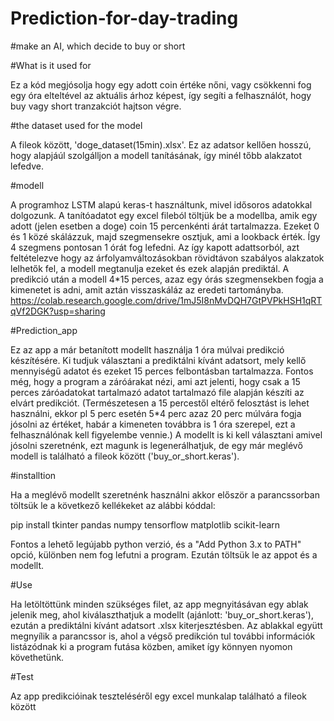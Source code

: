 # Prediction-for-day-trading
#make an AI, which decide to buy or short

#What is it used for

Ez a kód megjósolja hogy egy adott coin értéke nőni, vagy csökkenni fog egy óra elteltével az aktuális árhoz képest, így segíti a felhasználót, hogy buy vagy short tranzakciót hajtson végre. 

#the dataset used for the model

A fileok között, 'doge_dataset(15min).xlsx'. Ez az adatsor kellően hosszú, hogy alapjáúl szolgálljon a modell tanításának, így minél tőbb alakzatot lefedve.

#modell

A programhoz LSTM alapú keras-t használtunk, mivel idősoros adatokkal dolgozunk. 
A tanítóadatot egy excel fileból töltjük be a modellba, amik egy adott (jelen esetben a doge) coin 15 percenkénti árát tartalmazza. Ezeket 0 és 1 közé skálázzuk, majd szegmensekre osztjuk, ami a lookback érték. Így 4 szegmens pontosan 1 órát fog lefedni. Az így kapott adattsorból, azt feltételezve hogy az árfolyamváltozásokban rövidtávon szabályos alakzatok lelhetők fel, a modell megtanulja ezeket és ezek alapján prediktál. A predikció után a modell 4*15 perces, azaz egy órás szegmensekben fogja a kimenetet is adni, amit aztán visszaskáláz az eredeti tartományba.
https://colab.research.google.com/drive/1mJ5I8nMvDQH7GtPVPkHSH1qRTqVf2DGK?usp=sharing

#Prediction_app

Ez az app a már betanított modellt használja 1 óra múlvai predikció készítésére. Ki tudjuk választani a prediktálni kívánt adatsort, mely kellő mennyiségű adatot és ezeket 15 perces felbontásban tartalmazza. Fontos még, hogy a program a záróárakat nézi, ami azt jelenti, hogy csak a 15 perces záróadatokat tartalmazó adatot tartalmazó file alapján készíti az elvárt predikciót. (Természetesen a 15 percestől eltérő felosztást is lehet használni, ekkor pl 5 perc esetén 5*4 perc azaz 20 perc múlvára fogja jósolni az értéket, habár a kimeneten továbbra is 1 óra szerepel, ezt a felhasználónak kell figyelembe vennie.) A modellt is ki kell választani amivel jósolni szeretnénk, ezt magunk is legenerálhatjuk, de egy már meglévő modell is található a fileok között ('buy_or_short.keras').

#installtion

Ha a meglévő modellt szeretnénk használni akkor először a parancssorban töltsük le a következő kellékeket az alábbi kóddal:

pip install tkinter pandas numpy tensorflow matplotlib scikit-learn

Fontos a lehető legújabb python verzió, és a "Add Python 3.x to PATH" opció, különben nem fog lefutni a program.  Ezután töltsük le az appot és a modellt.

#Use

Ha letöltöttünk minden szükséges filet, az app megnyitásávan egy ablak jelenik meg, ahol kiválaszthatjuk a modellt (ajánlott: 'buy_or_short.keras'), ezután a prediktálni kívánt adatsort .xlsx kiterjesztésben. Az ablakkal együtt megnyílik a parancssor is, ahol a végső predikción tul további információk listázódnak ki a program futása közben, amiket így könnyen nyomon követhetünk.

#Test

Az app predikcióinak teszteléséről egy excel munkalap található a fileok között

